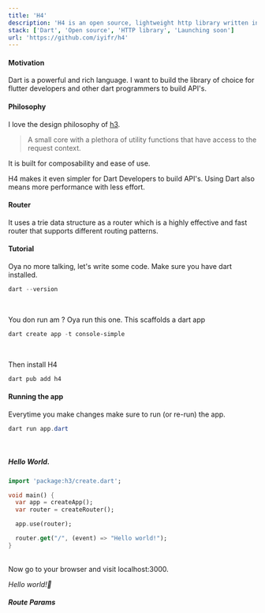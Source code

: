 ```yaml
---
title: 'H4'
description: 'H4 is an open source, lightweight http library written in Dart.'
stack: ['Dart', 'Open source', 'HTTP library', 'Launching soon']
url: 'https://github.com/iyifr/h4'
---
```


#### Motivation

Dart is a powerful and rich language. I want to build the library of choice for flutter developers
and other dart programmers to build API's.

#### Philosophy

I love the design philosophy of [h3](https://h3.unjs.io).

> A small core with a plethora of utility functions that have access to the request context.

It is built for composability and ease of use.

H4 makes it even simpler for Dart Developers to build API's. Using Dart also means more performance
with less effort.

#### Router

It uses a trie data structure as a router which is a highly effective and fast router that supports
different routing patterns.

#### Tutorial

Oya no more talking, let's write some code. Make sure you have dart installed.

```powershell
dart --version
```

<br />

You don run am ? Oya run this one. This scaffolds a dart app

```powershell
dart create app -t console-simple
```

<br/>

Then install H4

```powershell title="app/bin"
dart pub add h4
```

#### Running the app

Everytime you make changes make sure to run (or re-run) the app.

```powershell
dart run app.dart
```

<br />

##### Hello World.

```dart title="app.dart"
import 'package:h3/create.dart';

void main() {
  var app = createApp();
  var router = createRouter();

  app.use(router);

  router.get("/", (event) => "Hello world!");
}
```

<br />
Now go to your browser and visit localhost:3000.

<br />

_Hello world!🎉_

##### Route Params

